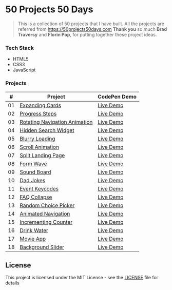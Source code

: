 # 50 Projects 50 Days

> This is a collection of 50 projects that I have built.
> All the projects are referred from https://50projects50days.com
> **Thank you** so much **Brad Traversy** and **Florin Pop**, for putting together these project ideas.

### Tech Stack
- HTML5
- CSS3
- JavaScript

### Projects

|  #  | Project                                                                                                                    | CodePen Demo                                                      |
| :-: | -------------------------------------------------------------------------------------------------------------------------- | ------------------------------------------------------------------|
| 01  | [Expanding Cards](https://github.com/ankeshp03/50-projects-50-days/tree/main/expanding-cards)                              | [Live Demo](https://codepen.io/ankeshp03/full/eYgZmOq)            |
| 02  | [Progress Steps](https://github.com/ankeshp03/50-projects-50-days/tree/main/progress-steps)                                | [Live Demo](https://codepen.io/ankeshp03/full/MWJyPZv)            |
| 03  | [Rotating Navigation Animation](https://github.com/ankeshp03/50-projects-50-days/tree/main/rotating-navigation-animation/) | [Live Demo](https://codepen.io/ankeshp03/full/VwPjmvX/)           |
| 04  | [Hidden Search Widget](https://github.com/ankeshp03/50-projects-50-days/tree/main/hidden-search-widget)                    | [Live Demo](https://codepen.io/ankeshp03/full/ZELpOOJ/)           |
| 05  | [Blurry Loading](https://github.com/ankeshp03/50-projects-50-days/tree/main/blurry-loading)                                | [Live Demo](https://codepen.io/ankeshp03/full/ZELBeEx/)           |
| 06  | [Scroll Animation](https://github.com/ankeshp03/50-projects-50-days/tree/main/scroll-animation)                            | [Live Demo](https://codepen.io/ankeshp03/full/mdRRVar/)           |
| 07  | [Split Landing Page](https://github.com/ankeshp03/50-projects-50-days/tree/main/split-landing-page)                        | [Live Demo](https://codepen.io/ankeshp03/full/rNjyNgz/)           |
| 08  | [Form Wave](https://github.com/ankeshp03/50-projects-50-days/tree/main/form-wave)                                          | [Live Demo](https://codepen.io/ankeshp03/full/vYgxRRr/)           |
| 09  | [Sound Board](https://github.com/ankeshp03/50-projects-50-days/tree/main/sound-board)                                      | [Live Demo](https://codepen.io/ankeshp03/full/yLgMdNW/)           |
| 10  | [Dad Jokes](https://github.com/ankeshp03/50-projects-50-days/tree/main/dad-jokes)                                          | [Live Demo](https://codepen.io/ankeshp03/full/MWJmpjb/)           |
| 11  | [Event Keycodes](https://github.com/ankeshp03/50-projects-50-days/tree/main/event-keycodes)                                | [Live Demo](https://codepen.io/ankeshp03/full/zYNwwxm/)           |
| 12  | [FAQ Collapse](https://github.com/ankeshp03/50-projects-50-days/tree/main/faq-collapse)                                    | [Live Demo](https://codepen.io/ankeshp03/full/eYgWegY/)           |
| 13  | [Random Choice Picker](https://github.com/ankeshp03/50-projects-50-days/tree/main/random-choice-picker)                    | [Live Demo](https://codepen.io/ankeshp03/full/dyNWrQV/)           |
| 14  | [Animated Navigation](https://github.com/ankeshp03/50-projects-50-days/tree/main/animated-navigation)                      | [Live Demo](https://codepen.io/ankeshp03/full/GRrmLwV/)           |
| 15  | [Incrementing Counter](https://github.com/ankeshp03/50-projects-50-days/tree/main/incrementing-counter)                    | [Live Demo](https://codepen.io/ankeshp03/full/XWpaXRj/)           |
| 16  | [Drink Water](https://github.com/ankeshp03/50-projects-50-days/tree/main/drink-water)                                      | [Live Demo](https://codepen.io/ankeshp03/full/jOyLrbz/)           |
| 17  | [Movie App](https://github.com/ankeshp03/50-projects-50-days/tree/main/movie-app)                                          | [Live Demo](https://cdpn.io/ankeshp03/debug/vYgexwa/xJAjOeBqELvk) |
| 18  | [Background Slider](https://github.com/ankeshp03/50-projects-50-days/tree/main/background-slider)                          | [Live Demo](https://codepen.io/ankeshp03/full/wvgpqYj/)           |
<!--           -
| 19  | [Theme Clock](https://github.com/ankeshp03/50-projects-50-days/tree/main/theme-clock)                                      | [Live Demo](https://codepen.io/ankeshp03/full/VwPjmvX/)           |
| 20  | [Button Ripple Effect](https://github.com/ankeshp03/50-projects-50-days/tree/main/button-ripple-effect)                    | [Live Demo](https://codepen.io/ankeshp03/full/VwPjmvX/)           |
| 21  | [Drag N Drop](https://github.com/ankeshp03/50-projects-50-days/tree/main/drag-n-drop)                                      | [Live Demo](https://codepen.io/ankeshp03/full/VwPjmvX/)           |
| 22  | [Drawing App](https://github.com/ankeshp03/50-projects-50-days/tree/main/drawing-app)                                      | [Live Demo](https://codepen.io/ankeshp03/full/VwPjmvX/)           |
| 23  | [Kinetic Loader](https://github.com/ankeshp03/50-projects-50-days/tree/main/kinetic-loader)                                | [Live Demo](https://codepen.io/ankeshp03/full/VwPjmvX/)           |
| 24  | [Content Placeholder](https://github.com/ankeshp03/50-projects-50-days/tree/main/content-placeholder)                      | [Live Demo](https://codepen.io/ankeshp03/full/VwPjmvX/)           |
| 25  | [Sticky Navbar](https://github.com/ankeshp03/50-projects-50-days/tree/main/sticky-navigation)                              | [Live Demo](https://codepen.io/ankeshp03/full/VwPjmvX/)           |
| 26  | [Double Vertical Slider](https://github.com/ankeshp03/50-projects-50-days/tree/main/double-vertical-slider)                | [Live Demo](https://codepen.io/ankeshp03/full/VwPjmvX/)           |
| 27  | [Toast Notification](https://github.com/ankeshp03/50-projects-50-days/tree/main/toast-notification)                        | [Live Demo](https://codepen.io/ankeshp03/full/VwPjmvX/)           |
| 28  | [Github Profiles](https://github.com/ankeshp03/50-projects-50-days/tree/main/github-profiles)                              | [Live Demo](https://codepen.io/ankeshp03/full/VwPjmvX/)           |
| 29  | [Double Click Heart](https://github.com/ankeshp03/50-projects-50-days/tree/main/double-click-heart)                        | [Live Demo](https://codepen.io/ankeshp03/full/VwPjmvX/)           |
| 30  | [Auto Text Effect](https://github.com/ankeshp03/50-projects-50-days/tree/main/auto-text-effect)                            | [Live Demo](https://codepen.io/ankeshp03/full/VwPjmvX/)           |
| 31  | [Password Generator](https://github.com/ankeshp03/50-projects-50-days/tree/main/password-generator)                        | [Live Demo](https://codepen.io/ankeshp03/full/VwPjmvX/)           |
| 32  | [Good Cheap Fast](https://github.com/ankeshp03/50-projects-50-days/tree/main/good-cheap-fast)                              | [Live Demo](https://codepen.io/ankeshp03/full/VwPjmvX/)           |
| 33  | [Notes App](https://github.com/ankeshp03/50-projects-50-days/tree/main/notes-app)                                          | [Live Demo](https://codepen.io/ankeshp03/full/VwPjmvX/)           |
| 34  | [Animated Countdown](https://github.com/ankeshp03/50-projects-50-days/tree/main/animated-countdown)                        | [Live Demo](https://codepen.io/ankeshp03/full/VwPjmvX/)           |
| 35  | [Image Carousel](https://github.com/ankeshp03/50-projects-50-days/tree/main/image-carousel)                                | [Live Demo](https://codepen.io/ankeshp03/full/VwPjmvX/)           |
| 36  | [Hoverboard](https://github.com/ankeshp03/50-projects-50-days/tree/main/hoverboard)                                        | [Live Demo](https://codepen.io/ankeshp03/full/VwPjmvX/)           |
| 37  | [Pokedex](https://github.com/ankeshp03/50-projects-50-days/tree/main/pokedex)                                              | [Live Demo](https://codepen.io/ankeshp03/full/VwPjmvX/)           |
| 38  | [Mobile Tab Navigation](https://github.com/ankeshp03/50-projects-50-days/tree/main/mobile-tab-navigation)                  | [Live Demo](https://codepen.io/ankeshp03/full/VwPjmvX/)           |
| 39  | [Password Strength Background](https://github.com/ankeshp03/50-projects-50-days/tree/main/password-strength-background)    | [Live Demo](https://codepen.io/ankeshp03/full/VwPjmvX/)           |
| 40  | [3d Background Boxes](https://github.com/ankeshp03/50-projects-50-days/tree/main/3d-boxes-background)                      | [Live Demo](https://codepen.io/ankeshp03/full/VwPjmvX/)           |
| 41  | [Verify Account Ui](https://github.com/ankeshp03/50-projects-50-days/tree/main/verify-account-ui)                          | [Live Demo](https://codepen.io/ankeshp03/full/VwPjmvX/)           |
| 42  | [Live User Filter](https://github.com/ankeshp03/50-projects-50-days/tree/main/live-user-filter)                            | [Live Demo](https://codepen.io/ankeshp03/full/VwPjmvX/)           |
| 43  | [Feedback Ui Design](https://github.com/ankeshp03/50-projects-50-days/tree/main/feedback-ui-design)                        | [Live Demo](https://codepen.io/ankeshp03/full/VwPjmvX/)           |
| 44  | [Custom Range Slider](https://github.com/ankeshp03/50-projects-50-days/tree/main/custom-range-slider)                      | [Live Demo](https://codepen.io/ankeshp03/full/VwPjmvX/)           |
| 45  | [Netflix Mobile Navigation](https://github.com/ankeshp03/50-projects-50-days/tree/main/netflix-mobile-navigation)          | [Live Demo](https://codepen.io/ankeshp03/full/VwPjmvX/)           |
| 46  | [Quiz App](https://github.com/ankeshp03/50-projects-50-days/tree/main/quiz-app)                                            | [Live Demo](https://codepen.io/ankeshp03/full/VwPjmvX/)           |
| 47  | [Testimonial Box Switcher](https://github.com/ankeshp03/50-projects-50-days/tree/main/testimonial-box-switcher)            | [Live Demo](https://codepen.io/ankeshp03/full/VwPjmvX/)           |
| 48  | [Random Image Feed](https://github.com/ankeshp03/50-projects-50-days/tree/main/random-image-generator)                     | [Live Demo](https://codepen.io/ankeshp03/full/VwPjmvX/)           |
| 49  | [Todo List](https://github.com/ankeshp03/50-projects-50-days/tree/main/todo-list)                                          | [Live Demo](https://codepen.io/ankeshp03/full/VwPjmvX/)           |
| 50  | [Insect Catch Game](https://github.com/ankeshp03/50-projects-50-days/tree/main/insect-catch-game)                          | [Live Demo](https://codepen.io/ankeshp03/full/VwPjmvX/)           |
--->

## License

This project is licensed under the MIT License - see the [LICENSE](LICENSE) file for details